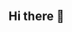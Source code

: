 ## Hi there 👋

<!--
**Enzo347/Enzo347** is a ✨ _special_ ✨ repository because its `README.md` (this file) appears on your GitHub profile.

Boas vindas ao meu perfil 💙💙
Meu nome e Enzo Macario

Estou estudando na Alura
Estou me desenvolvendo na linguagem JavaScript
Utilizo esse espaço para minha organização e compartilhamento dos meu projetos desenvolvidos
